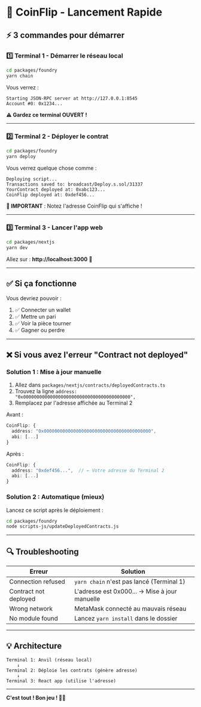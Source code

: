 # 🎲 CoinFlip - Lancement Rapide

## ⚡ 3 commandes pour démarrer

### 1️⃣ **Terminal 1** - Démarrer le réseau local
```bash
cd packages/foundry
yarn chain
```

Vous verrez :
```
Starting JSON-RPC server at http://127.0.0.1:8545
Account #0: 0x1234...
```

**⚠️ Gardez ce terminal OUVERT !**

---

### 2️⃣ **Terminal 2** - Déployer le contrat
```bash
cd packages/foundry
yarn deploy
```

Vous verrez quelque chose comme :
```
Deploying script...
Transactions saved to: broadcast/Deploy.s.sol/31337
YourContract deployed at: 0xabc123...
CoinFlip deployed at: 0xdef456...
```

**📝 IMPORTANT** : Notez l'adresse CoinFlip qui s'affiche !

---

### 3️⃣ **Terminal 3** - Lancer l'app web
```bash
cd packages/nextjs
yarn dev
```

Allez sur : **http://localhost:3000** 🎉

---

## ✅ Si ça fonctionne

Vous devriez pouvoir :
1. ✅ Connecter un wallet
2. ✅ Mettre un pari
3. ✅ Voir la pièce tourner
4. ✅ Gagner ou perdre

---

## ❌ Si vous avez l'erreur "Contract not deployed"

### Solution 1 : Mise à jour manuelle

1. Allez dans `packages/nextjs/contracts/deployedContracts.ts`
2. Trouvez la ligne `address: "0x0000000000000000000000000000000000000000",`
3. Remplacez par l'adresse affichée au Terminal 2

Avant :
```typescript
CoinFlip: {
  address: "0x0000000000000000000000000000000000000000",
  abi: [...]
}
```

Après :
```typescript
CoinFlip: {
  address: "0xdef456...",  // ← Votre adresse du Terminal 2
  abi: [...]
}
```

### Solution 2 : Automatique (mieux)

Lancez ce script après le déploiement :
```bash
cd packages/foundry
node scripts-js/updateDeployedContracts.js
```

---

## 🔍 Troubleshooting

| Erreur | Solution |
|--------|----------|
| Connection refused | `yarn chain` n'est pas lancé (Terminal 1) |
| Contract not deployed | L'adresse est 0x000... → Mise à jour manuelle |
| Wrong network | MetaMask connecté au mauvais réseau |
| No module found | Lancez `yarn install` dans le dossier |

---

## 💡 Architecture

```
Terminal 1: Anvil (réseau local)
    ↓
Terminal 2: Déploie les contrats (génère adresse)
    ↓
Terminal 3: React app (utilise l'adresse)
```

---

**C'est tout ! Bon jeu ! 🎲✨**
